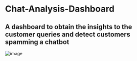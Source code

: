 # Chat-Analysis-Dashboard
## A dashboard to obtain the insights to the customer queries and detect customers spamming a chatbot

![image](https://github.com/NamrataDatta04/Chat-Analysis-Dashboard/assets/87001240/1d5123e2-7fcd-44b5-b7d7-62b5293bc694)
